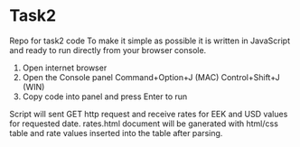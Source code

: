 # Task2
Repo for task2 code
To make it simple as possible it is written in JavaScript and ready to run directly from your browser console.
1) Open internet browser
2) Open the Console panel	Command+Option+J (MAC)	Control+Shift+J (WIN)
3) Copy code into panel and press Enter to run

Script will sent GET http request and receive rates for EEK and USD values for requested date. rates.html document will be ganerated with html/css table and rate values inserted into the table after parsing.
